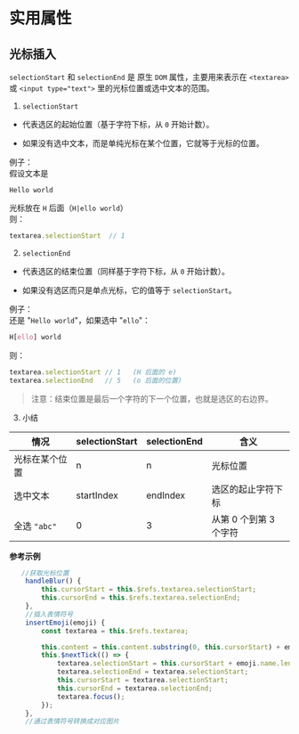 # 实用属性  

## 光标插入

`selectionStart` 和 `selectionEnd` 是 原生 `DOM` 属性，主要用来表示在 `<textarea>` 或 `<input type="text">` 里的光标位置或选中文本的范围。  

1. `selectionStart`  

- 代表选区的起始位置（基于字符下标，从 `0` 开始计数）。

- 如果没有选中文本，而是单纯光标在某个位置，它就等于光标的位置。  

例子：  
假设文本是

```nginx
Hello world
```

光标放在 `H` 后面（`H|ello world`）  
则：  

```js
textarea.selectionStart  // 1
```

2. `selectionEnd`  

- 代表选区的结束位置（同样基于字符下标，从 `0` 开始计数）。

- 如果没有选区而只是单点光标，它的值等于 `selectionStart`。  

例子：  
还是 "`Hello world`"，如果选中 "`ello`"：  

```css
H[ello] world
```  

则：  

```js
textarea.selectionStart // 1   (H 后面的 e)
textarea.selectionEnd   // 5   (o 后面的位置)
```
> 注意：结束位置是最后一个字符的下一个位置，也就是选区的右边界。  

3. 小结  

| 情况         | selectionStart | selectionEnd | 含义             |
| ---------- | -------------- | ------------ | -------------- |
| 光标在某个位置    | n              | n            | 光标位置           |
| 选中文本       | startIndex     | endIndex     | 选区的起止字符下标      |
| 全选 `"abc"` | 0              | 3            | 从第 0 个到第 3 个字符 |


**参考示例**   

```js
   //获取光标位置
    handleBlur() {
        this.cursorStart = this.$refs.textarea.selectionStart;
        this.cursorEnd = this.$refs.textarea.selectionEnd;
    },
    //插入表情符号
    insertEmoji(emoji) {
        const textarea = this.$refs.textarea;

        this.content = this.content.substring(0, this.cursorStart) + emoji.name + this.content.substring(this.cursorEnd);
        this.$nextTick(() => {
            textarea.selectionStart = this.cursorStart + emoji.name.length;
            textarea.selectionEnd = textarea.selectionStart;
            this.cursorStart = textarea.selectionStart;
            this.cursorEnd = textarea.selectionEnd;
            textarea.focus();
        });
    },
    //通过表情符号转换成对应图片
```
